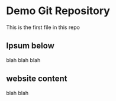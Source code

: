 # Demo Git Repository

This is the first file in this repo

## Ipsum below 
blah blah blah 

## website content 

blah blah 